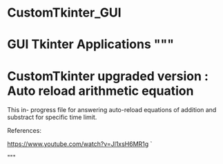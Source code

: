 # CustomTkinter_GUI
 GUI Tkinter Applications
"""
==============
CustomTkinter upgraded version : Auto reload arithmetic equation
==============

This in- progress file for answering auto-reload equations of addition and substract  for specific time limit.


References:

https://www.youtube.com/watch?v=Jl1xsH6MR1g
`

"""
